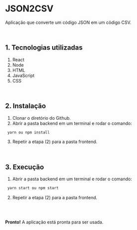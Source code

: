# JSON2CSV

Aplicação que converte um código JSON em um código CSV. 

<br/>

## 1. Tecnologias utilizadas
1. React 
2. Node
3. HTML
4. JavaScript
5. CSS

<br/>

## 2. Instalação

1. Clonar o diretório do Github.
2. Abrir a pasta backend em um terminal e rodar o comando:
~~~cmd
 yarn ou npm install
~~~
3. Repetir a etapa (2) para a pasta frontend.

<br/>

## 3. Execução
1. Abrir a pasta backend em um terminal e rodar o comando:
~~~cmd
 yarn start ou npm start
 ~~~
2. Repetir a etapa (2) para a pasta frontend.

<br/>
<br/>

**Pronto!** A aplicação está pronta para ser usada.

